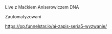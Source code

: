 
Live z Maćkiem Aniserowiczem 
DNA 

Zautomatyzowani


https://op.funnelstar.io/ai-zapis-seria5-wyzwanie/



